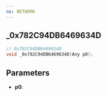 ```yaml
---
ns: NETWORK
---
```

## _0x782C94DB6469634D

```c
// 0x782C94DB6469634D
void _0x782C94DB6469634D(Any p0);
```

## Parameters
* **p0**:
